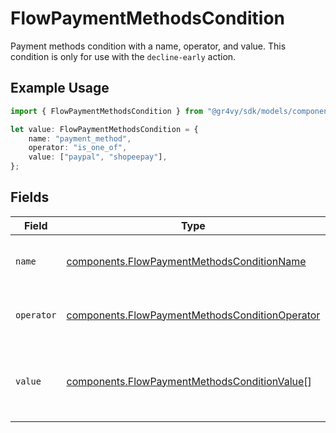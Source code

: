 # FlowPaymentMethodsCondition

Payment methods condition with a name, operator, and value. This
condition is only for use with the `decline-early` action.

## Example Usage

```typescript
import { FlowPaymentMethodsCondition } from "@gr4vy/sdk/models/components";

let value: FlowPaymentMethodsCondition = {
    name: "payment_method",
    operator: "is_one_of",
    value: ["paypal", "shopeepay"],
};
```

## Fields

| Field                                                                                                            | Type                                                                                                             | Required                                                                                                         | Description                                                                                                      | Example                                                                                                          |
| ---------------------------------------------------------------------------------------------------------------- | ---------------------------------------------------------------------------------------------------------------- | ---------------------------------------------------------------------------------------------------------------- | ---------------------------------------------------------------------------------------------------------------- | ---------------------------------------------------------------------------------------------------------------- |
| `name`                                                                                                           | [components.FlowPaymentMethodsConditionName](../../models/components/flowpaymentmethodsconditionname.md)         | :heavy_check_mark:                                                                                               | The type of match made for this rule.                                                                            | payment_method                                                                                                   |
| `operator`                                                                                                       | [components.FlowPaymentMethodsConditionOperator](../../models/components/flowpaymentmethodsconditionoperator.md) | :heavy_check_mark:                                                                                               | The comparison to make on the `value`.                                                                           | is_one_of                                                                                                        |
| `value`                                                                                                          | [components.FlowPaymentMethodsConditionValue](../../models/components/flowpaymentmethodsconditionvalue.md)[]     | :heavy_check_mark:                                                                                               | Payment method(s) to compare the transaction to.                                                                 | [<br/>"paypal",<br/>"shopeepay"<br/>]                                                                            |